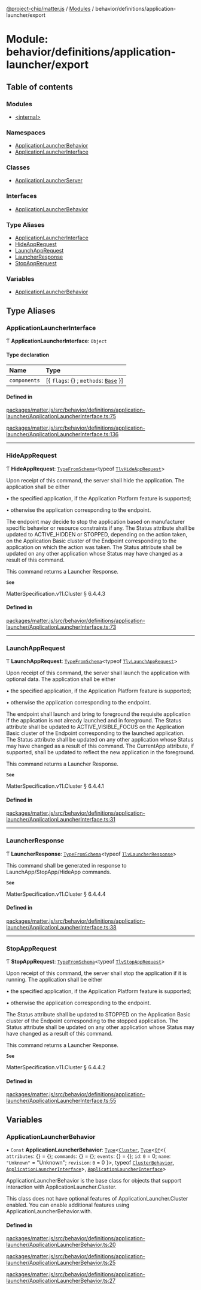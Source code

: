 [@project-chip/matter.js](../README.md) / [Modules](../modules.md) / behavior/definitions/application-launcher/export

# Module: behavior/definitions/application-launcher/export

## Table of contents

### Modules

- [\<internal\>](behavior_definitions_application_launcher_export._internal_.md)

### Namespaces

- [ApplicationLauncherBehavior](behavior_definitions_application_launcher_export.ApplicationLauncherBehavior.md)
- [ApplicationLauncherInterface](behavior_definitions_application_launcher_export.ApplicationLauncherInterface.md)

### Classes

- [ApplicationLauncherServer](../classes/behavior_definitions_application_launcher_export.ApplicationLauncherServer.md)

### Interfaces

- [ApplicationLauncherBehavior](../interfaces/behavior_definitions_application_launcher_export.ApplicationLauncherBehavior-1.md)

### Type Aliases

- [ApplicationLauncherInterface](behavior_definitions_application_launcher_export.md#applicationlauncherinterface)
- [HideAppRequest](behavior_definitions_application_launcher_export.md#hideapprequest)
- [LaunchAppRequest](behavior_definitions_application_launcher_export.md#launchapprequest)
- [LauncherResponse](behavior_definitions_application_launcher_export.md#launcherresponse)
- [StopAppRequest](behavior_definitions_application_launcher_export.md#stopapprequest)

### Variables

- [ApplicationLauncherBehavior](behavior_definitions_application_launcher_export.md#applicationlauncherbehavior)

## Type Aliases

### ApplicationLauncherInterface

Ƭ **ApplicationLauncherInterface**: `Object`

#### Type declaration

| Name | Type |
| :------ | :------ |
| `components` | [\{ `flags`: {} ; `methods`: [`Base`](../interfaces/behavior_definitions_application_launcher_export.ApplicationLauncherInterface.Base.md)  }] |

#### Defined in

[packages/matter.js/src/behavior/definitions/application-launcher/ApplicationLauncherInterface.ts:75](https://github.com/project-chip/matter.js/blob/6d3b6a5d957d88a9231d6ecab4bb41f8133112be/packages/matter.js/src/behavior/definitions/application-launcher/ApplicationLauncherInterface.ts#L75)

[packages/matter.js/src/behavior/definitions/application-launcher/ApplicationLauncherInterface.ts:136](https://github.com/project-chip/matter.js/blob/6d3b6a5d957d88a9231d6ecab4bb41f8133112be/packages/matter.js/src/behavior/definitions/application-launcher/ApplicationLauncherInterface.ts#L136)

___

### HideAppRequest

Ƭ **HideAppRequest**: [`TypeFromSchema`](tlv_export.md#typefromschema)\<typeof [`TlvHideAppRequest`](cluster_export.ApplicationLauncher.md#tlvhideapprequest)\>

Upon receipt of this command, the server shall hide the application. The application shall be either

  • the specified application, if the Application Platform feature is supported;

  • otherwise the application corresponding to the endpoint.

The endpoint may decide to stop the application based on manufacturer specific behavior or resource constraints if
any. The Status attribute shall be updated to ACTIVE_HIDDEN or STOPPED, depending on the action taken, on the
Application Basic cluster of the Endpoint corresponding to the application on which the action was taken. The Status
attribute shall be updated on any other application whose Status may have changed as a result of this command.

This command returns a Launcher Response.

**`See`**

MatterSpecification.v11.Cluster § 6.4.4.3

#### Defined in

[packages/matter.js/src/behavior/definitions/application-launcher/ApplicationLauncherInterface.ts:73](https://github.com/project-chip/matter.js/blob/6d3b6a5d957d88a9231d6ecab4bb41f8133112be/packages/matter.js/src/behavior/definitions/application-launcher/ApplicationLauncherInterface.ts#L73)

___

### LaunchAppRequest

Ƭ **LaunchAppRequest**: [`TypeFromSchema`](tlv_export.md#typefromschema)\<typeof [`TlvLaunchAppRequest`](cluster_export.ApplicationLauncher.md#tlvlaunchapprequest)\>

Upon receipt of this command, the server shall launch the application with optional data. The application shall be
either

  • the specified application, if the Application Platform feature is supported;

  • otherwise the application corresponding to the endpoint.

The endpoint shall launch and bring to foreground the requisite application if the application is not already
launched and in foreground. The Status attribute shall be updated to ACTIVE_VISIBLE_FOCUS on the Application Basic
cluster of the Endpoint corresponding to the launched application. The Status attribute shall be updated on any
other application whose Status may have changed as a result of this command. The CurrentApp attribute, if supported,
shall be updated to reflect the new application in the foreground.

This command returns a Launcher Response.

**`See`**

MatterSpecification.v11.Cluster § 6.4.4.1

#### Defined in

[packages/matter.js/src/behavior/definitions/application-launcher/ApplicationLauncherInterface.ts:31](https://github.com/project-chip/matter.js/blob/6d3b6a5d957d88a9231d6ecab4bb41f8133112be/packages/matter.js/src/behavior/definitions/application-launcher/ApplicationLauncherInterface.ts#L31)

___

### LauncherResponse

Ƭ **LauncherResponse**: [`TypeFromSchema`](tlv_export.md#typefromschema)\<typeof [`TlvLauncherResponse`](cluster_export.ApplicationLauncher.md#tlvlauncherresponse)\>

This command shall be generated in response to LaunchApp/StopApp/HideApp commands.

**`See`**

MatterSpecification.v11.Cluster § 6.4.4.4

#### Defined in

[packages/matter.js/src/behavior/definitions/application-launcher/ApplicationLauncherInterface.ts:38](https://github.com/project-chip/matter.js/blob/6d3b6a5d957d88a9231d6ecab4bb41f8133112be/packages/matter.js/src/behavior/definitions/application-launcher/ApplicationLauncherInterface.ts#L38)

___

### StopAppRequest

Ƭ **StopAppRequest**: [`TypeFromSchema`](tlv_export.md#typefromschema)\<typeof [`TlvStopAppRequest`](cluster_export.ApplicationLauncher.md#tlvstopapprequest)\>

Upon receipt of this command, the server shall stop the application if it is running. The application shall be either

  • the specified application, if the Application Platform feature is supported;

  • otherwise the application corresponding to the endpoint.

The Status attribute shall be updated to STOPPED on the Application Basic cluster of the Endpoint corresponding to
the stopped application. The Status attribute shall be updated on any other application whose Status may have
changed as a result of this command.

This command returns a Launcher Response.

**`See`**

MatterSpecification.v11.Cluster § 6.4.4.2

#### Defined in

[packages/matter.js/src/behavior/definitions/application-launcher/ApplicationLauncherInterface.ts:55](https://github.com/project-chip/matter.js/blob/6d3b6a5d957d88a9231d6ecab4bb41f8133112be/packages/matter.js/src/behavior/definitions/application-launcher/ApplicationLauncherInterface.ts#L55)

## Variables

### ApplicationLauncherBehavior

• `Const` **ApplicationLauncherBehavior**: [`Type`](../interfaces/behavior_cluster_export.ClusterBehavior.Type.md)\<[`Cluster`](../interfaces/cluster_export.ApplicationLauncher.Cluster.md), [`Type`](../interfaces/behavior_cluster_export.ClusterBehavior.Type.md)\<[`Of`](../interfaces/cluster_export.ClusterType.Of.md)\<\{ `attributes`: {} = \{}; `commands`: {} = \{}; `events`: {} = \{}; `id`: ``0`` = 0; `name`: ``"Unknown"`` = "Unknown"; `revision`: ``0`` = 0 }\>, typeof [`ClusterBehavior`](behavior_cluster_export.ClusterBehavior.md), [`ApplicationLauncherInterface`](behavior_definitions_application_launcher_export.md#applicationlauncherinterface)\>, [`ApplicationLauncherInterface`](behavior_definitions_application_launcher_export.md#applicationlauncherinterface)\>

ApplicationLauncherBehavior is the base class for objects that support interaction with ApplicationLauncher.Cluster.

This class does not have optional features of ApplicationLauncher.Cluster enabled. You can enable additional
features using ApplicationLauncherBehavior.with.

#### Defined in

[packages/matter.js/src/behavior/definitions/application-launcher/ApplicationLauncherBehavior.ts:20](https://github.com/project-chip/matter.js/blob/6d3b6a5d957d88a9231d6ecab4bb41f8133112be/packages/matter.js/src/behavior/definitions/application-launcher/ApplicationLauncherBehavior.ts#L20)

[packages/matter.js/src/behavior/definitions/application-launcher/ApplicationLauncherBehavior.ts:25](https://github.com/project-chip/matter.js/blob/6d3b6a5d957d88a9231d6ecab4bb41f8133112be/packages/matter.js/src/behavior/definitions/application-launcher/ApplicationLauncherBehavior.ts#L25)

[packages/matter.js/src/behavior/definitions/application-launcher/ApplicationLauncherBehavior.ts:27](https://github.com/project-chip/matter.js/blob/6d3b6a5d957d88a9231d6ecab4bb41f8133112be/packages/matter.js/src/behavior/definitions/application-launcher/ApplicationLauncherBehavior.ts#L27)
